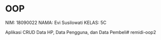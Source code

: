 # OOP
NIM: 18090022
NAMA: Evi Susilowati
KELAS: 5C


Aplikasi CRUD Data HP, Data Pengguna, dan Data Pembeli# remidi-oop2
